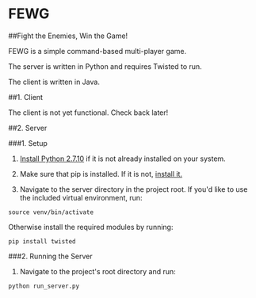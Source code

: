 # FEWG
##Fight the Enemies, Win the Game!

FEWG is a simple command-based multi-player game.

The server is written in Python and requires Twisted to run.

The client is written in Java.

##1. Client

The client is not yet functional. Check back later!

##2. Server

###1. Setup

1. [Install Python 2.7.10](https://www.python.org/downloads/) if it is not already installed on your system.

2. Make sure that pip is installed. If it is not, [install it.](https://pip.pypa.io/en/stable/installing/)

3. Navigate to the server directory in the project root. If you'd like to use the included virtual environment, run:

`source venv/bin/activate`

Otherwise install the required modules by running:

`pip install twisted`

###2. Running the Server

1. Navigate to the project's root directory and run:

`python run_server.py`

